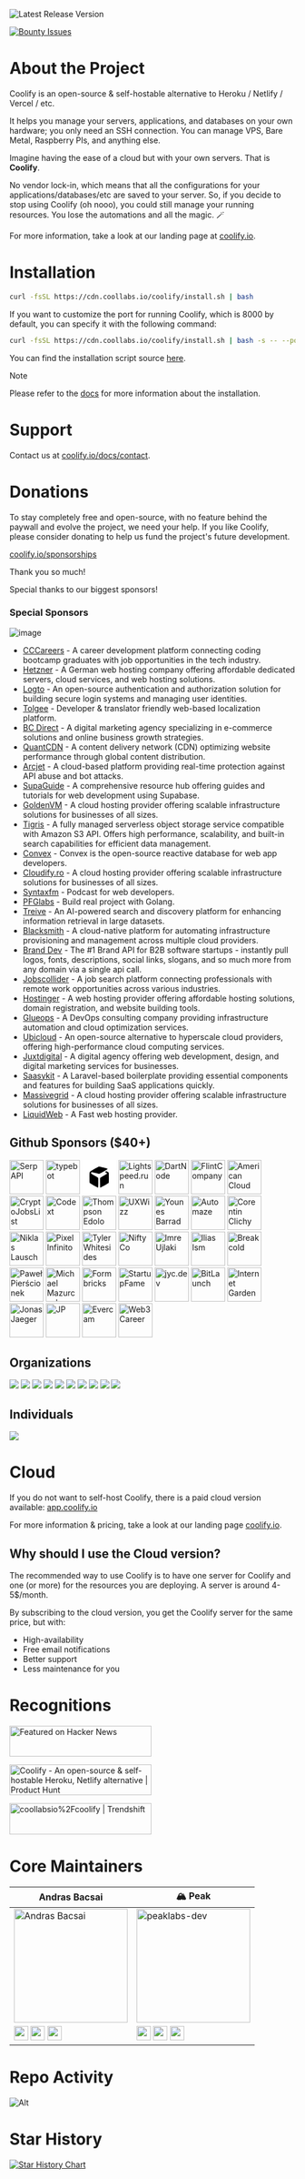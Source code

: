 ![Latest Release Version](https://img.shields.io/badge/dynamic/json?labelColor=grey&color=6366f1&label=Latest_released_version&url=https%3A%2F%2Fcdn.coollabs.io%2Fcoolify%2Fversions.json&query=coolify.v4.version&style=for-the-badge
)

[![Bounty Issues](https://img.shields.io/static/v1?labelColor=grey&color=6366f1&label=Algora&message=%F0%9F%92%8E+Bounty+issues&style=for-the-badge)](https://console.algora.io/org/coollabsio/bounties/new)

# About the Project

Coolify is an open-source & self-hostable alternative to Heroku / Netlify / Vercel / etc.

It helps you manage your servers, applications, and databases on your own hardware; you only need an SSH connection. You can manage VPS, Bare Metal, Raspberry PIs, and anything else.

Imagine having the ease of a cloud but with your own servers. That is **Coolify**.

No vendor lock-in, which means that all the configurations for your applications/databases/etc are saved to your server. So, if you decide to stop using Coolify (oh nooo), you could still manage your running resources. You lose the automations and all the magic. 🪄️

For more information, take a look at our landing page at [coolify.io](https://coolify.io).

# Installation

```bash
curl -fsSL https://cdn.coollabs.io/coolify/install.sh | bash
```
If you want to customize the port for running Coolify, which is 8000 by default, you can specify it with the following command:
```bash
curl -fsSL https://cdn.coollabs.io/coolify/install.sh | bash -s -- --port {{PORT_NUMBER}}
```
You can find the installation script source [here](./scripts/install.sh).

> [!NOTE]
> Please refer to the [docs](https://coolify.io/docs/installation) for more information about the installation.

# Support

Contact us at [coolify.io/docs/contact](https://coolify.io/docs/contact).

# Donations
To stay completely free and open-source, with no feature behind the paywall and evolve the project, we need your help. If you like Coolify, please consider donating to help us fund the project's future development.

[coolify.io/sponsorships](https://coolify.io/sponsorships)

Thank you so much!

Special thanks to our biggest sponsors!

### Special Sponsors

![image](https://github.com/user-attachments/assets/6022bc9c-8435-4d14-9497-8be230ed8cb1)


* [CCCareers](https://cccareers.org/) - A career development platform connecting coding bootcamp graduates with job opportunities in the tech industry.
* [Hetzner](http://htznr.li/CoolifyXHetzner) - A German web hosting company offering affordable dedicated servers, cloud services, and web hosting solutions.
* [Logto](https://logto.io/?ref=coolify) - An open-source authentication and authorization solution for building secure login systems and managing user identities.
* [Tolgee](https://tolgee.io/?ref=coolify) - Developer & translator friendly web-based localization platform.
* [BC Direct](https://bc.direct/?ref=coolify.io) - A digital marketing agency specializing in e-commerce solutions and online business growth strategies.
* [QuantCDN](https://www.quantcdn.io/?ref=coolify.io) - A content delivery network (CDN) optimizing website performance through global content distribution.
* [Arcjet](https://arcjet.com/?ref=coolify.io) - A cloud-based platform providing real-time protection against API abuse and bot attacks.
* [SupaGuide](https://supa.guide/?ref=coolify.io) - A comprehensive resource hub offering guides and tutorials for web development using Supabase.
* [GoldenVM](https://billing.goldenvm.com/?ref=coolify.io) - A cloud hosting provider offering scalable infrastructure solutions for businesses of all sizes.
* [Tigris](https://tigrisdata.com/?ref=coolify.io) - A fully managed serverless object storage service compatible with Amazon S3 API. Offers high performance, scalability, and built-in search capabilities for efficient data management.
* [Convex](https://convex.link/coolify.io) - Convex is the open-source reactive database for web app developers.
* [Cloudify.ro](https://cloudify.ro/?ref=coolify.io) - A cloud hosting provider offering scalable infrastructure solutions for businesses of all sizes.
* [Syntaxfm](https://syntax.fm/?ref=coolify.io) - Podcast for web developers.
* [PFGlabs](https://pfglabs.com/?ref=coolify.io) - Build real project with Golang.
* [Treive](https://trieve.ai/?ref=coolify.io) - An AI-powered search and discovery platform for enhancing information retrieval in large datasets.
* [Blacksmith](https://blacksmith.sh/?ref=coolify.io) - A cloud-native platform for automating infrastructure provisioning and management across multiple cloud providers.
* [Brand Dev](https://brand.dev/?ref=coolify.io) - The #1 Brand API for B2B software startups - instantly pull logos, fonts, descriptions, social links, slogans, and so much more from any domain via a single api call.
* [Jobscollider](https://jobscollider.com/remote-jobs?ref=coolify.io) - A job search platform connecting professionals with remote work opportunities across various industries.
* [Hostinger](https://www.hostinger.com/vps/coolify-hosting?ref=coolify.io) - A web hosting provider offering affordable hosting solutions, domain registration, and website building tools.
* [Glueops](https://www.glueops.dev/?ref=coolify.io) - A DevOps consulting company providing infrastructure automation and cloud optimization services.
* [Ubicloud](https://ubicloud.com/?ref=coolify.io) - An open-source alternative to hyperscale cloud providers, offering high-performance cloud computing services.
* [Juxtdigital](https://juxtdigital.dev/?ref=coolify.io) - A digital agency offering web development, design, and digital marketing services for businesses.
* [Saasykit](https://saasykit.com/?ref=coolify.io) - A Laravel-based boilerplate providing essential components and features for building SaaS applications quickly.
* [Massivegrid](https://massivegrid.com/?ref=coolify.io) - A cloud hosting provider offering scalable infrastructure solutions for businesses of all sizes.
* [LiquidWeb](https://liquidweb.com/?utm_source=coolify.io) - A Fast web hosting provider.


## Github Sponsors ($40+)
<a href="https://serpapi.com/?ref=coolify.io"><img width="60px" alt="SerpAPI" src="https://github.com/serpapi.png"/></a>
<a href="https://typebot.io/?ref=coolify.io"><img src="https://pbs.twimg.com/profile_images/1509194008366657543/9I-C7uWT_400x400.jpg" width="60px" alt="typebot"/></a>
<a href="https://www.runpod.io/?ref=coolify.io">
<svg style="width:60px;height:60px;background:#fff;" xmlns="http://www.w3.org/2000/svg" version="1.0" viewBox="0 0 200 200"><g><path d="M74.5 51.1c-25.4 14.9-27 16-29.6 20.2-1.8 3-1.9 5.3-1.9 32.3 0 21.7.3 29.4 1.3 30.6 1.9 2.5 46.7 27.9 48.5 27.6 1.5-.3 1.7-3.1 2-27.7.2-21.9 0-27.8-1.1-29.5-.8-1.2-9.9-6.8-20.2-12.6-10.3-5.8-19.4-11.5-20.2-12.7-1.8-2.6-.9-5.9 1.8-7.4 1.6-.8 6.3 0 21.8 4C87.8 78.7 98 81 99.6 81c4.4 0 49.9-25.9 49.9-28.4 0-1.6-3.4-2.8-24-8.2-13.2-3.5-25.1-6.3-26.5-6.3-1.4.1-12.4 5.9-24.5 13z"></path><path d="m137.2 68.1-3.3 2.1 6.3 3.7c3.5 2 6.3 4.3 6.3 5.1 0 .9-8 6.1-19.4 12.6-10.6 6-20 11.9-20.7 12.9-1.2 1.6-1.4 7.2-1.2 29.4.3 24.8.5 27.6 2 27.9 1.8.3 46.6-25.1 48.6-27.6.9-1.2 1.2-8.8 1.2-30.2s-.3-29-1.2-30.2c-1.6-1.9-12.1-7.8-13.9-7.8-.8 0-2.9 1-4.7 2.1z"></path></g></svg></a>
<a href="https://lightspeed.run/?ref=coolify.io"><img src="https://github.com/lightspeedrun.png" width="60px" alt="Lightspeed.run"/></a>
<a href="https://dartnode.com/?ref=coolify.io"><img src="https://github.com/DartNode-com.png" width="60px" alt="DartNode"/></a>
<a href="https://www.flint.sh/en/home?ref=coolify.io"> <img src="https://github.com/Flint-company.png" width="60px" alt="FlintCompany"/></a>
<a href="https://americancloud.com/?ref=coolify.io"><img src="https://github.com/American-Cloud.png" width="60px" alt="American Cloud"/></a>
<a href="https://cryptojobslist.com/?ref=coolify.io"><img src="https://github.com/cryptojobslist.png" width="60px" alt="CryptoJobsList" /></a>
<a href="https://codext.link/coolify-io?ref=coolify.io"><img src="./other/logos/codext.jpg" width="60px" alt="Codext" /></a>
<a href="https://x.com/mrsmith9ja?ref=coolify.io"><img width="60px" alt="Thompson Edolo" src="https://github.com/verygreenboi.png"/></a>
<a href="https://www.uxwizz.com/?ref=coolify.io"><img width="60px" alt="UXWizz" src="https://github.com/UXWizz.png"/></a>
<a href="https://github.com/Flowko"><img src="https://barrad.me/_ipx/f_webp&s_300x300/younes.jpg" width="60px" alt="Younes Barrad" /></a>
<a href="https://github.com/automazeio"><img src="https://github.com/automazeio.png" width="60px" alt="Automaze" /></a>
<a href="https://github.com/corentinclichy"><img src="https://github.com/corentinclichy.png" width="60px" alt="Corentin Clichy" /></a>
<a href="https://github.com/Niki2k1"><img src="https://github.com/Niki2k1.png" width="60px" alt="Niklas Lausch" /></a>
<a href="https://github.com/pixelinfinito"><img src="https://github.com/pixelinfinito.png" width="60px" alt="Pixel Infinito" /></a>
<a href="https://github.com/whitesidest"><img src="https://avatars.githubusercontent.com/u/12365916?s=52&v=4" width="60px" alt="Tyler Whitesides" /></a>
<a href="https://github.com/aniftyco"><img src="https://github.com/aniftyco.png" width="60px" alt="NiftyCo" /></a>
<a href="https://github.com/iujlaki"><img src="https://github.com/iujlaki.png" width="60px" alt="Imre Ujlaki" /></a>
<a href="https://il.ly"><img src="https://github.com/Illyism.png" width="60px" alt="Ilias Ism" /></a>
<a href="https://www.breakcold.com/?utm_source=coolify.io"><img src="https://github.com/breakcold.png" width="60px" alt="Breakcold" /></a>
<a href="https://github.com/urtho"><img src="https://github.com/urtho.png" width="60px" alt="Paweł Pierścionek" /></a>
<a href="https://github.com/monocursive"><img src="https://github.com/monocursive.png" width="60px" alt="Michael Mazurczak" /></a>
<a href="https://formbricks.com/?utm_source=coolify.io"><img src="https://github.com/formbricks.png" width="60px" alt="Formbricks" /></a>
<a href="https://startupfa.me?utm_source=coolify.io"><img src="https://github.com/startupfame.png" width="60px" alt="StartupFame" /></a>
<a href="https://bsky.app/profile/jyc.dev"><img src="https://github.com/jycouet.png" width="60px" alt="jyc.dev" /></a>
<a href="https://bitlaunch.io/?utm_source=coolify.io"><img src="https://github.com/bitlaunchio.png" width="60px" alt="BitLaunch" /></a>
<a href="https://internetgarden.co/?utm_source=coolify.io"><img src="./other/logos/internetgarden.ico" width="60px" alt="Internet Garden" /></a>
<a href="https://jonasjaeger.com?utm_source=coolify.io"><img src="https://github.com/toxin20.png" width="60px" alt="Jonas Jaeger" /></a>
<a href="https://github.com/therealjp?utm_source=coolify.io"><img src="https://github.com/therealjp.png" width="60px" alt="JP" /></a>
<a href="https://evercam.io/?utm_source=coolify.io"><img src="https://github.com/evercam.png" width="60px" alt="Evercam" /></a>
<a href="https://web3.career/?utm_source=coolify.io"><img src="https://web3.career/favicon1.png" width="60px" alt="Web3 Career" /></a>

## Organizations
<a href="https://opencollective.com/coollabsio/organization/0/website"><img src="https://opencollective.com/coollabsio/organization/0/avatar.svg"></a>
<a href="https://opencollective.com/coollabsio/organization/1/website"><img src="https://opencollective.com/coollabsio/organization/1/avatar.svg"></a>
<a href="https://opencollective.com/coollabsio/organization/2/website"><img src="https://opencollective.com/coollabsio/organization/2/avatar.svg"></a>
<a href="https://opencollective.com/coollabsio/organization/3/website"><img src="https://opencollective.com/coollabsio/organization/3/avatar.svg"></a>
<a href="https://opencollective.com/coollabsio/organization/4/website"><img src="https://opencollective.com/coollabsio/organization/4/avatar.svg"></a>
<a href="https://opencollective.com/coollabsio/organization/5/website"><img src="https://opencollective.com/coollabsio/organization/5/avatar.svg"></a>
<a href="https://opencollective.com/coollabsio/organization/6/website"><img src="https://opencollective.com/coollabsio/organization/6/avatar.svg"></a>
<a href="https://opencollective.com/coollabsio/organization/7/website"><img src="https://opencollective.com/coollabsio/organization/7/avatar.svg"></a>
<a href="https://opencollective.com/coollabsio/organization/8/website"><img src="https://opencollective.com/coollabsio/organization/8/avatar.svg"></a>
<a href="https://opencollective.com/coollabsio/organization/9/website"><img src="https://opencollective.com/coollabsio/organization/9/avatar.svg"></a>


## Individuals

<a href="https://opencollective.com/coollabsio"><img src="https://opencollective.com/coollabsio/individuals.svg?width=890"></a>

# Cloud

If you do not want to self-host Coolify, there is a paid cloud version available: [app.coolify.io](https://app.coolify.io)

For more information & pricing, take a look at our landing page [coolify.io](https://coolify.io).

## Why should I use the Cloud version?
The recommended way to use Coolify is to have one server for Coolify and one (or more) for the resources you are deploying. A server is around 4-5$/month.

By subscribing to the cloud version, you get the Coolify server for the same price, but with:
- High-availability
- Free email notifications
- Better support
- Less maintenance for you

# Recognitions

<p>
<a href="https://news.ycombinator.com/item?id=26624341">
  <img
    style="width: 250px; height: 54px;" width="250" height="54"
    alt="Featured on Hacker News"
    src="https://hackernews-badge.vercel.app/api?id=26624341"
  />
</a>
</p>

<a href="https://www.producthunt.com/posts/coolify?ref=badge-featured&utm_medium=badge&utm_souce=badge-coolify" target="_blank"><img src="https://api.producthunt.com/widgets/embed-image/v1/featured.svg?post_id=338273&theme=light" alt="Coolify - An&#0032;open&#0045;source&#0032;&#0038;&#0032;self&#0045;hostable&#0032;Heroku&#0044;&#0032;Netlify&#0032;alternative | Product Hunt" style="width: 250px; height: 54px;" width="250" height="54" /></a>

<a href="https://trendshift.io/repositories/634" target="_blank"><img src="https://trendshift.io/api/badge/repositories/634" alt="coollabsio%2Fcoolify | Trendshift" style="width: 250px; height: 55px;" width="250" height="55"/></a>

# Core Maintainers

| Andras Bacsai | 🏔️ Peak |
|------------|------------|
| <img src="https://github.com/andrasbacsai.png" width="200px" alt="Andras Bacsai" /> | <img src="https://github.com/peaklabs-dev.png" width="200px" alt="peaklabs-dev" /> |
| <a href="https://github.com/andrasbacsai"><img src="https://api.iconify.design/devicon:github.svg" width="25px"></a> <a href="https://x.com/heyandras"><img src="https://api.iconify.design/devicon:twitter.svg" width="25px"></a> <a href="https://bsky.app/profile/heyandras.dev"><img src="https://api.iconify.design/simple-icons:bluesky.svg" width="25px"></a> | <a href="https://github.com/peaklabs-dev"><img src="https://api.iconify.design/devicon:github.svg" width="25px"></a> <a href="https://x.com/peaklabs_dev"><img src="https://api.iconify.design/devicon:twitter.svg" width="25px"></a> <a href="https://bsky.app/profile/peaklabs.dev"><img src="https://api.iconify.design/simple-icons:bluesky.svg" width="25px"></a> |

# Repo Activity

![Alt](https://repobeats.axiom.co/api/embed/eab1c8066f9c59d0ad37b76c23ebb5ccac4278ae.svg "Repobeats analytics image")

# Star History

[![Star History Chart](https://api.star-history.com/svg?repos=coollabsio/coolify&type=Date)](https://star-history.com/#coollabsio/coolify&Date)
